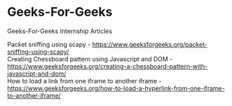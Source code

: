 # Geeks-For-Geeks
Geeks-For-Geeks Internship Articles

Packet sniffing using scapy - https://www.geeksforgeeks.org/packet-sniffing-using-scapy/</br>
Creating Chessboard pattern using Javascript and DOM - https://www.geeksforgeeks.org/creating-a-chessboard-pattern-with-javascript-and-dom/<br/>
How to load a link from one iframe to another iframe - https://www.geeksforgeeks.org/how-to-load-a-hyperlink-from-one-iframe-to-another-iframe/ <br/>
